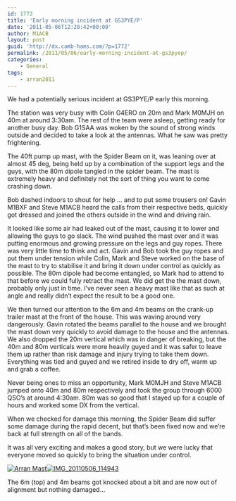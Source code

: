 ```yaml
---
id: 1772
title: 'Early morning incident at GS3PYE/P'
date: '2011-05-06T12:20:42+00:00'
author: M1ACB
layout: post
guid: 'http://dx.camb-hams.com/?p=1772'
permalink: /2011/05/06/early-morning-incident-at-gs3pyep/
categories:
    - General
tags:
    - arran2011
---
```


We had a potentially serious incident at GS3PYE/P early this morning.

The station was very busy with Colin G4ERO on 20m and Mark M0MJH on 40m at around 3:30am. The rest of the team were asleep, getting ready for another busy day. Bob G1SAA was woken by the sound of strong winds outside and decided to take a look at the antennas. What he saw was pretty frightening.

The 40ft pump up mast, with the Spider Beam on it, was leaning over at almost 45 deg, being held up by a combination of the support legs and the guys, with the 80m dipole tangled in the spider beam. The mast is extremely heavy and definitely not the sort of thing you want to come crashing down.

Bob dashed indoors to shout for help … and to put some trousers on! Gavin M1BXF and Steve M1ACB heard the calls from their respective beds, quickly got dressed and joined the others outside in the wind and driving rain.

It looked like some air had leaked out of the mast, causing it to lower and allowing the guys to go slack. The wind pushed the mast over and it was putting enormous and growing pressure on the legs and guy ropes. There was very little time to think and act. Gavin and Bob took the guy ropes and put them under tension while Colin, Mark and Steve worked on the base of the mast to try to stabilise it and bring it down under control as quickly as possible. The 80m dipole had become entangled, so Mark had to attend to that before we could fully retract the mast. We did get the the mast down, probably only just in time. I’ve never seen a heavy mast like that as such at angle and really didn’t expect the result to be a good one.

We then turned our attention to the 6m and 4m beams on the crank-up trailer mast at the front of the house. This was waving around very dangerously. Gavin rotated the beams parallel to the house and we brought the mast down very quickly to avoid damage to the house and the antennas. We also dropped the 20m vertical which was in danger of breaking, but the 40m and 80m verticals were more heavily guyed and it was safer to leave them up rather than risk damage and injury trying to take them down. Everything was tied and guyed and we retired inside to dry off, warm up and grab a coffee.

Never being ones to miss an opportunity, Mark M0MJH and Steve M1ACB jumped onto 40m and 80m respectively and took the group through 6000 QSO’s at around 4:30am. 80m was so good that I stayed up for a couple of hours and worked some DX from the vertical.

When we checked for damage this morning, the Spider Beam did suffer some damage during the rapid decent, but that’s been fixed now and we’re back at full strength on all of the bands.

It was all very exciting and makes a good story, but we were lucky that everyone moved so quickly to bring the situation under control.

[![](http://dx.camb-hams.com/wp-content/uploads/2011/05/Arran-Mast.jpg "Arran Mast")](http://dx.camb-hams.com/wp-content/uploads/2011/05/Arran-Mast.jpg)[![IMG_20110506_114943](http://dx.camb-hams.com/wp-content/uploads/2011/05/IMG_20110506_114943_thumb.jpg "IMG_20110506_114943")](http://dx.camb-hams.com/wp-content/uploads/2011/05/IMG_20110506_114943.jpg)

The 6m (top) and 4m beams got knocked about a bit and are now out of alignment but nothing damaged…